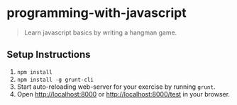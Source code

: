 # programming-with-javascript
> Learn javascript basics by writing a hangman game.

## Setup Instructions

1. `npm install`
2. `npm install -g grunt-cli`
3. Start auto-reloading web-server for your exercise by running `grunt`.
4. Open [http://localhost:8000](http://localhost:8000) or [http://localhost:8000/test](http://localhost:8000/test]) in your browser.

